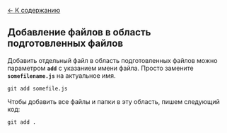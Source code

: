 [<- К содержанию](/readme.md)

## Добавление файлов в область подготовленных файлов

Добавить отдельный файл в область подготовленных файлов можно параметром **`add`** с указанием имени файла. Просто замените **`somefilename.js`** на актуальное имя.

```
git add somefile.js
```

Чтобы добавить все файлы и папки в эту область, пишем следующий код:

```
git add .
```
